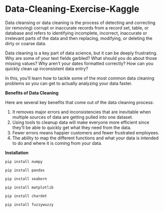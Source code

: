 # Data-Cleaning-Exercise-Kaggle

Data cleansing or data cleaning is the process of detecting and correcting (or removing) corrupt or inaccurate records from a record set, table, or database and refers to identifying incomplete, incorrect, inaccurate or irrelevant parts of the data and then replacing, modifying, or deleting the dirty or coarse data.

Data cleaning is a key part of data science, but it can be deeply frustrating. Why are some of your text fields garbled? What should you do about those missing values? Why aren’t your dates formatted correctly? How can you quickly clean up inconsistent data entry? 

In this, you’ll learn how to tackle some of the most common data cleaning problems so you can get to actually analyzing your data faster.

<b>Benefits of Data Cleaning</b>

Here are several key benefits that come out of the data cleaning process:

1. It removes major errors and inconsistencies that are inevitable when multiple sources of data are getting pulled into one dataset.
2. Using tools to cleanup data will make everyone more efficient since they’ll be able to quickly get what they need from the data.
3. Fewer errors means happier customers and fewer frustrated employees.
4. The ability to map the different functions and what your data is intended to do and where it is coming from your data.

<b>Installation</b>

<pre><code>pip install numpy 

pip install pandas

pip install seaborn

pip install matplotlib

pip install chardet

pip install fuzzywuzzy
</code></pre>

